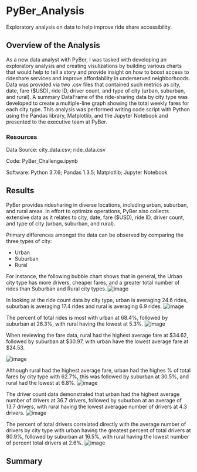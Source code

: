 # PyBer_Analysis
Exploratory analysis on data to help improve ride share accessibility.
## Overview of the Analysis
As a new data analyst with PyBer, I was tasked with developing an exploratory analysis and creating visulizations by building various charts that would help to tell a story and provide insight on how to boost access to rideshare services and improve affordability in underserved neighborhoods.  Data was provided via two .csv files that contained such metrics as city, date, fare ($USD), ride ID, driver count, and type of city (urban, suburban, and rural).  A summary DataFrame of the ride-sharing data by city type was developed to create a multiple-line graph showing the total weekly fares for each city type.  This analysis was performed writing code script with Python using the Pandas library, Matplotlib, and the Jupyter Notebook and presented to the executive team at PyBer.

### Resources
Data Source:  city_data.csv; ride_data.csv

Code:  PyBer_Challenge.ipynb

Software:  Python 3.7.6; Pandas 1.3.5; Matplotlib; Jupyter Notebook

## Results
PyBer provides ridesharing in diverse locations, including urban, suburban, and rural areas.  In effort to optimize operations, PyBer also collects extensive data as it relates to city, date, fare ($USD), ride ID, driver count, and type of city (urban, suburban, and rural).

Primary differences amongst the data can be observed by comparing the three types of city:
* Urban
* Suburban
* Rural

For instance, the following bubble chart shows that in general, the Urban city type has more drivers, cheaper fares, and a greater total number of rides than Suburban and Rural city types.
![image](https://user-images.githubusercontent.com/94148420/150706409-2d277b89-6b09-42a3-a9fb-e64686e52e1f.png)

In looking at the ride count data by city type, urban is averaging 24.6 rides, suburban is averaging 17.4 rides and rural is averaging 6.9 rides.
![image](https://user-images.githubusercontent.com/94148420/150706881-52e80faf-99ba-4f32-985e-7e2d75571f9c.png)

The percent of total rides is most with urban at 68.4%, followed by suburban at 26.3%, with rural having the lowest at 5.3%.
![image](https://user-images.githubusercontent.com/94148420/150707036-ec888a54-9af3-49e4-bd8e-f3cf16de1c9c.png)

When reviewing the fare data, rural had the highest average fare at $34.62, followed by suburban at $30.97, with urban have the lowest average fare at $24.53.

![image](https://user-images.githubusercontent.com/94148420/150707302-78034d46-cfb6-44de-958f-2b352d35b011.png)

Although rural had the highest average fare, urban had the highes % of total fares by city type with 62.7%, this was followed by suburban at 30.5%, and rural had the lowest at 6.8%.
![image](https://user-images.githubusercontent.com/94148420/150707398-0c9e8fcc-c621-4e46-85f8-f693653d2db9.png)

The driver count data demonstrated that urban had the highest average number of drivers at 36.7 drivers, followed by suburban at an average of 13.7 drivers, with rural having the lowest averagae number of drivers at 4.3 drivers.
![image](https://user-images.githubusercontent.com/94148420/150707886-e3a1af00-9263-4cfe-aa09-f10afba6c0d7.png)

The percent of total drivers correlated directly with the average number of drivers by city type with urban having the greatest percent of total drivers at 80.9%, followed by suburban at 16.5%, with rural having the lowest number of percent total drivers at 2.6%.
![image](https://user-images.githubusercontent.com/94148420/150708086-9a0656dc-3375-482f-92cd-7f42e99aed07.png)







## Summary
